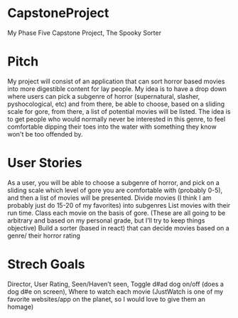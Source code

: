 # CapstoneProject
My Phase Five Capstone Project, The Spooky Sorter

# Pitch
My project will consist of an application that can sort horror based movies into more digestible content for lay people. My idea is to have a drop down where users can pick a subgenre of horror (supernatural, slasher, pyshocological, etc) and from there, be able to choose, based on a sliding scale for gore, from there, a list of potential movies will be listed. The idea is to get people who would normally never be interested in this genre, to feel comfortable dipping their toes into the water with something they know won't be too offended by.

# User Stories
As a user, you will be able to choose a subgenre of horror, and pick on a sliding scale which level of gore you are comfortable with (probably 0-5), and then a list of movies will be presented.
Divide movies (I think I am probably just do 15-20 of my favorites) into subgenres
List movies with their run time.
Class each movie on the basis of gore. (These are all going to be arbitrary and based on my personal grade, but I’ll try to keep things objective)
Build a sorter (based in react) that can decide movies based on a genre/ their horror rating

# Strech Goals
Director,
	User Rating,
	Seen/Haven’t seen,
	Toggle d#ad dog on/off (does a dog d#e on screen),
	Where to watch each movie (JustWatch is one of my favorite websites/app on the planet, so I would love to give them an homage)

